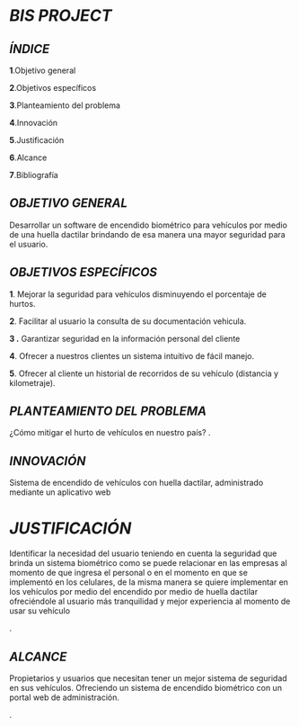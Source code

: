 # *BIS PROJECT*

## *ÍNDICE*

**1**.Objetivo general

**2**.Objetivos específicos

**3**.Planteamiento del problema

**4**.Innovación

**5**.Justificación

**6**.Alcance

**7**.Bibliografía

## *OBJETIVO GENERAL*
Desarrollar un software de encendido biométrico para vehículos por medio de una huella dactilar brindando de esa manera una mayor seguridad para el usuario.

## *OBJETIVOS ESPECÍFICOS*

**1**. Mejorar la seguridad para vehículos disminuyendo el porcentaje de hurtos.  
                                                                                                        
  **2**.  Facilitar al usuario la consulta de su documentación vehicula.
  
 **3  .**  Garantizar seguridad en la información personal del cliente               
  
**4**. Ofrecer a nuestros clientes un sistema intuitivo de fácil manejo.

**5**. Ofrecer al cliente un historial de recorridos de su vehículo (distancia y kilometraje).

## *PLANTEAMIENTO DEL PROBLEMA*
¿Cómo mitigar el hurto de vehículos en nuestro país?
.

## *INNOVACIÓN*

Sistema de encendido de vehículos con huella dactilar, administrado mediante un aplicativo web

# *JUSTIFICACIÓN*

Identificar la necesidad del usuario teniendo en cuenta la seguridad que brinda un sistema biométrico como se puede relacionar en las empresas al momento de que ingresa el personal o en el momento en que se implementó en los celulares, de la misma manera se quiere implementar en los vehículos por  medio del encendido por medio de huella dactilar ofreciéndole al usuario más tranquilidad y mejor experiencia al momento de usar su vehículo

.

## *ALCANCE*
Propietarios y usuarios que necesitan tener un mejor sistema de seguridad en sus vehículos. Ofreciendo un sistema de encendido biométrico con un portal web de administración.

.

